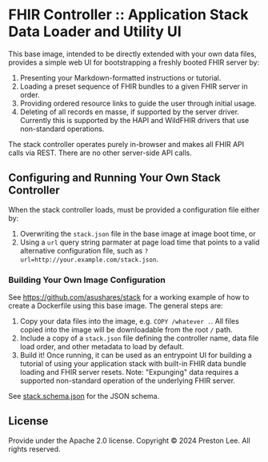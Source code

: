 # FHIR Controller :: Application Stack Data Loader and Utility UI

This base image, intended to be directly extended with your own data files, provides a simple web UI for bootstrapping a freshly booted FHIR server by:

1. Presenting your Markdown-formatted instructions or tutorial. 
1. Loading a preset sequence of FHIR bundles to a given FHIR server in order.
1. Providing ordered resource links to guide the user through initial usage.
1. Deleting of all records en masse, if supported by the server driver. Currently this is supported by the HAPI and WildFHIR drivers that use non-standard operations.

The stack controller operates purely in-browser and makes all FHIR API calls via REST. There are no other server-side API calls.

## Configuring and Running Your Own Stack Controller

When the stack controller loads, must be provided a configuration file either by:

1. Overwriting the `stack.json` file in the base image at image boot time, or
1. Using a `url` query string parmater at page load time that points to a valid alternative configuration file, such as `?url=http://your.example.com/stack.json`.

### Building Your Own Image Configuration

See https://github.com/asushares/stack for a working example of how to create a Dockerfile using this base image. The general steps are:

1. Copy your data files into the image, e.g. `COPY /whatever .`. All files copied into the image will be downloadable from the root `/` path.
2. Include a copy of a `stack.json` file defining the controller name, data file load order, and other metadata to load by default.
3. Build it! Once running, it can be used as an entrypoint UI for building a tutorial of using your application stack with built-in FHIR data bundle loading and FHIR server resets. Note: "Expunging" data requires a supported non-standard operation of the underlying FHIR server.

See [stack.schema.json](src/assets/stack.schema.json) for the JSON schema.

## License

Provide under the Apache 2.0 license. Copyright © 2024 Preston Lee. All rights reserved.
